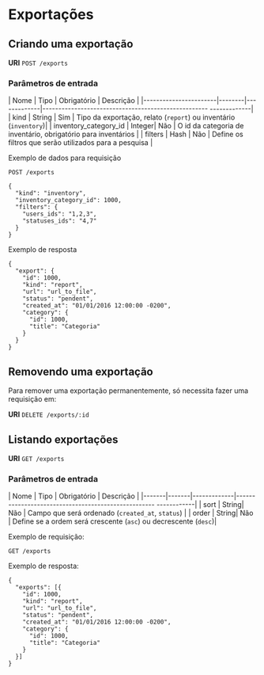 # Exportações

## Criando uma exportação

__URI__ `POST /exports`

### Parâmetros de entrada

| Nome                  | Tipo   | Obrigatório | Descrição                                                        |
|-----------------------|--------|-------------|---------------------------------------------------- -------------|
| kind                  | String | Sim         | Tipo da exportação, relato (`report`) ou inventário (`inventory`)|
| inventory_category_id | Integer| Não         | O id da categoria de inventário, obrigatório para inventários    |
| filters               | Hash   | Não         | Define os filtros que serão utilizados para a pesquisa           |

Exemplo de dados para requisição

  `POST /exports`

    {
      "kind": "inventory",
      "inventory_category_id": 1000,
      "filters": {
        "users_ids": "1,2,3",
        "statuses_ids": "4,7"
      }
    }

Exemplo de resposta

    {
      "export": {
        "id": 1000,
        "kind": "report",
        "url": "url_to_file",
        "status": "pendent",
        "created_at": "01/01/2016 12:00:00 -0200",
        "category": {
          "id": 1000,
          "title": "Categoria"
        }
      }
    }

## Removendo uma exportação

Para remover uma exportação permanentemente, só necessita fazer uma requisição em:

__URI__ `DELETE /exports/:id`


## Listando exportações

__URI__ `GET /exports`

### Parâmetros de entrada

| Nome  | Tipo  | Obrigatório | Descrição                                                       |
|-------|-------|-------------|---------------------------------------------------- ------------|
| sort  | String| Não         | Campo que será ordenado (`created_at`, `status`)                |
| order | String| Não         | Define se a ordem será crescente (`asc`) ou decrescente (`desc`)|

Exemplo de requisição:

`GET /exports`


Exemplo de resposta:

    {
      "exports": [{
        "id": 1000,
        "kind": "report",
        "url": "url_to_file",
        "status": "pendent",
        "created_at": "01/01/2016 12:00:00 -0200",
        "category": {
          "id": 1000,
          "title": "Categoria"
        }
      }]
    }
